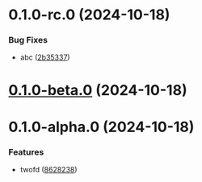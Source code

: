 

# 0.1.0-rc.0 (2024-10-18)


### Bug Fixes

* abc ([2b35337](https://github.com/Biplav-05/python_sdk_test/commit/2b35337de0cba6d516f5326d57cd94280bf47332))

# [0.1.0-beta.0](https://github.com/Biplav-05/python_sdk_test/compare/v0.1.0-alpha.0...v0.1.0-beta.0) (2024-10-18)

# 0.1.0-alpha.0 (2024-10-18)


### Features

* twofd ([8628238](https://github.com/Biplav-05/python_sdk_test/commit/86282381876a8464a9e1d90204b32e403842f365))
